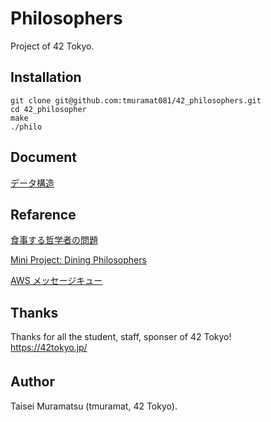 # Philosophers
Project of 42 Tokyo.

## Installation
```
git clone git@github.com:tmuramat081/42_philosophers.git
cd 42_philosopher
make
./philo
```

## Document
[データ構造](https://drive.google.com/file/d/1CI_Tv2KvBQmJFTztOBc7CmkuUntpGdvf/view?usp=sharing)

## Refarence
[食事する哲学者の問題](https://github.com/k5-mot/The-Dining-Philosophers-Problem)

[Mini Project: Dining Philosophers](https://www.palfrader.org/research/misc/2010-dining-philosophers.pdf)

[AWS メッセージキュー](https://aws.amazon.com/jp/message-queue/#:~:text=%E3%83%A1%E3%83%83%E3%82%BB%E3%83%BC%E3%82%B8%E3%82%AD%E3%83%A5%E3%83%BC%E3%81%AF%E3%80%81%E3%82%B5%E3%83%BC%E3%83%90%E3%83%BC%E3%83%AC%E3%82%B9,%E4%B8%80%E5%BA%A6%E3%81%A0%E3%81%91%E5%87%A6%E7%90%86%E3%81%95%E3%82%8C%E3%81%BE%E3%81%99%E3%80%82)




## Thanks
Thanks for all the student, staff, sponser of 42 Tokyo!  
https://42tokyo.jp/

## Author 　
Taisei Muramatsu (tmuramat, 42 Tokyo). 
